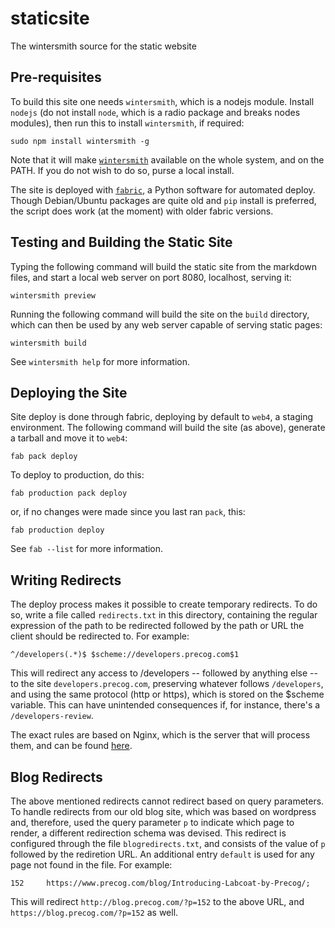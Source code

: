 staticsite
==========

The wintersmith source for the static website

Pre-requisites
--------------

To build this site one needs `wintersmith`, which is a nodejs
module. Install `nodejs` (do not install `node`, which is a radio
package and breaks nodes modules), then run this to install
`wintersmith`, if required:

    sudo npm install wintersmith -g

Note that it will make
[`wintersmith`](https://github.com/jnordberg/wintersmith) available on the
whole system, and on the PATH. If you do not wish to do so, purse a local
install.

The site is deployed with [`fabric`](http://docs.fabfile.org/en/1.6/),
a Python software for automated deploy. Though Debian/Ubuntu packages are
quite old and `pip` install is preferred, the script does work (at the
moment) with older fabric versions.

Testing and Building the Static Site
------------------------------------

Typing the following command will build the static site from the
markdown files, and start a local web server on port 8080, localhost,
serving it:

    wintersmith preview

Running the following command will build the site on the `build`
directory, which can then be used by any web server capable of
serving static pages:

    wintersmith build

See `wintersmith help` for more information.

Deploying the Site
------------------

Site deploy is done through fabric, deploying by default to `web4`,
a staging environment. The following command will build the site (as above),
generate a tarball and move it to `web4`:

    fab pack deploy

To deploy to production, do this:

    fab production pack deploy

or, if no changes were made since you last ran `pack`, this:

    fab production deploy

See `fab --list` for more information.

Writing Redirects
-----------------

The deploy process makes it possible to create temporary redirects. To do
so, write a file called `redirects.txt` in this directory, containing the
regular expression of the path to be redirected followed by the path or
URL the client should be redirected to. For example:

    ^/developers(.*)$ $scheme://developers.precog.com$1

This will redirect any access to /developers -- followed by anything else --
to the site `developers.precog.com`, preserving whatever follows
`/developers`, and using the same protocol (http or https), which is stored
on the $scheme variable.  This can have unintended consequences if, for
instance, there's a `/developers-review`.

The exact rules are based on Nginx, which is the server that will process them,
and can be found [here](http://wiki.nginx.org/HttpRewriteModule#rewrite).

Blog Redirects
--------------

The above mentioned redirects cannot redirect based on query parameters. To
handle redirects from our old blog site, which was based on wordpress and,
therefore, used the query parameter `p` to indicate which page to render,
a different redirection schema was devised. This redirect is configured
through the file `blogredirects.txt`, and consists of the value of `p`
followed by the rediretion URL. An additional entry `default` is used for
any page not found in the file. For example:

    152     https://www.precog.com/blog/Introducing-Labcoat-by-Precog/;

This will redirect `http://blog.precog.com/?p=152` to the above URL, and
`https://blog.precog.com/?p=152` as well.

